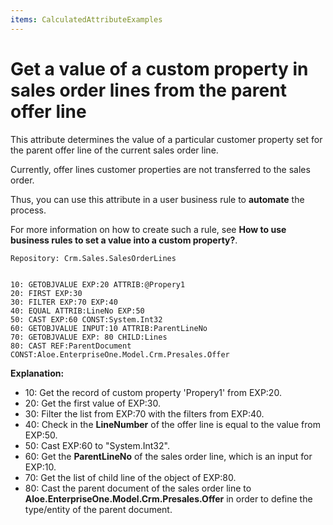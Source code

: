 ```yaml
---
items: CalculatedAttributeExamples
---
```


# Get a value of a custom property in sales order lines from the parent offer line

This attribute determines the value of a particular customer property set for the parent offer line of the current sales order line. 

Currently, offer lines customer properties are not transferred to the sales order. 

Thus, you can use this attribute in a user business rule to **automate** the process. 

For more information on how to create such a rule, see **How to use business rules to set a value into a custom property?**.

```
Repository: Crm.Sales.SalesOrderLines
```

```
                    
10: GETOBJVALUE EXP:20 ATTRIB:@Propery1                 
20: FIRST EXP:30                                                       
30: FILTER EXP:70 EXP:40                               
40: EQUAL ATTRIB:LineNo EXP:50                   
50: CAST EXP:60 CONST:System.Int32                          
60: GETOBJVALUE INPUT:10 ATTRIB:ParentLineNo                        
70: GETOBJVALUE EXP: 80 CHILD:Lines                          
80: CAST REF:ParentDocument CONST:Aloe.EnterpriseOne.Model.Crm.Presales.Offer                
```



**Explanation:**

- 10: Get the record of custom property 'Propery1' from EXP:20. 
- 20: Get the first value of EXP:30.
- 30: Filter the list from EXP:70 with the filters from EXP:40.
- 40: Check in the **LineNumber** of the offer line is equal to the value from EXP:50.
- 50: Cast EXP:60 to "System.Int32".
- 60: Get the **ParentLineNo** of the sales order line, which is an input for EXP:10.
- 70: Get the list of child line of the object of EXP:80.
- 80: Cast the parent document of the sales order line to **Aloe.EnterpriseOne.Model.Crm.Presales.Offer** in order to define the type/entity of the parent document.

